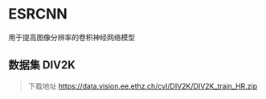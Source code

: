 # ESRCNN

用于提高图像分辨率的卷积神经网络模型

## 数据集 DIV2K

> 下载地址
> https://data.vision.ee.ethz.ch/cvl/DIV2K/DIV2K_train_HR.zip
